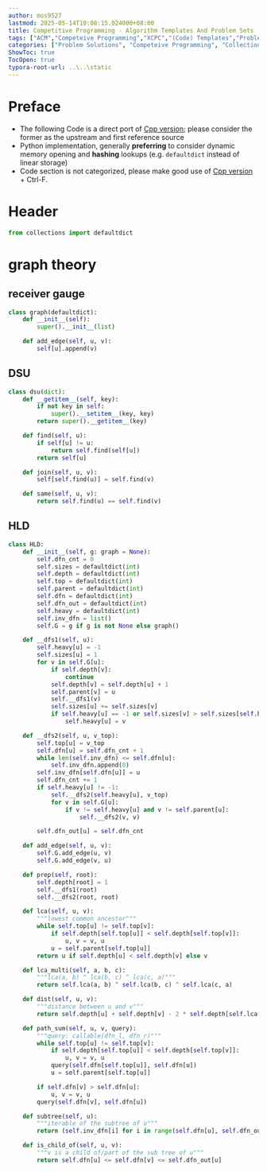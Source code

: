 ```yaml
---
author: mos9527
lastmod: 2025-05-14T10:08:15.024000+08:00
title: Competitive Programming - Algorithm Templates And Problem Sets (Python)
tags: ["ACM","Competeive Programming","XCPC","(Code) Templates","Problem Solutions","Codeforces","Python"]
categories: ["Problem Solutions", "Competeive Programming", "Collection/compilation"]
ShowToc: true
TocOpen: true
typora-root-url: ..\..\static
---
```


# Preface

- The following Code is a direct port of [Cpp version](https://mos9527.github.io/posts/%E7%AE%97%E6%B3%95%E7%AB%9E%E8%B5%9B/cp-templates/); please consider the former as the upstream and first reference source
- Python implementation, generally **preferring** to consider dynamic memory opening and **hashing** lookups (e.g. `defaultdict` instead of linear storage)
- Code section is not categorized, please make good use of [Cpp version](https://mos9527.github.io/posts/%E7%AE%97%E6%B3%95%E7%AB%9E%E8%B5%9B/cp-templates/) + Ctrl-F.

# Header

```python
from collections import defaultdict
```

# graph theory

## receiver gauge

```python
class graph(defaultdict):
    def __init__(self):
        super().__init__(list)

    def add_edge(self, u, v):
        self[u].append(v)
```

## DSU

```python
class dsu(dict):
    def __getitem__(self, key):
        if not key in self:
            super().__setitem__(key, key)
        return super().__getitem__(key)

    def find(self, u):
        if self[u] != u:
            return self.find(self[u])
        return self[u]

    def join(self, u, v):
        self[self.find(u)] = self.find(v)

    def same(self, u, v):
        return self.find(u) == self.find(v)

```

## HLD

```python
class HLD:
    def __init__(self, g: graph = None):
        self.dfn_cnt = 0
        self.sizes = defaultdict(int)
        self.depth = defaultdict(int)
        self.top = defaultdict(int)
        self.parent = defaultdict(int)
        self.dfn = defaultdict(int)
        self.dfn_out = defaultdict(int)
        self.heavy = defaultdict(int)
        self.inv_dfn = list()
        self.G = g if g is not None else graph()

    def __dfs1(self, u):
        self.heavy[u] = -1
        self.sizes[u] = 1
        for v in self.G[u]:
            if self.depth[v]:
                continue
            self.depth[v] = self.depth[u] + 1
            self.parent[v] = u
            self.__dfs1(v)
            self.sizes[u] += self.sizes[v]
            if self.heavy[u] == -1 or self.sizes[v] > self.sizes[self.heavy[u]]:
                self.heavy[u] = v

    def __dfs2(self, u, v_top):
        self.top[u] = v_top
        self.dfn[u] = self.dfn_cnt + 1
        while len(self.inv_dfn) <= self.dfn[u]:
            self.inv_dfn.append(0)
        self.inv_dfn[self.dfn[u]] = u
        self.dfn_cnt += 1
        if self.heavy[u] != -1:
            self.__dfs2(self.heavy[u], v_top)
            for v in self.G[u]:
                if v != self.heavy[u] and v != self.parent[u]:
                    self.__dfs2(v, v)

        self.dfn_out[u] = self.dfn_cnt

    def add_edge(self, u, v):
        self.G.add_edge(u, v)
        self.G.add_edge(v, u)

    def prep(self, root):
        self.depth[root] = 1
        self.__dfs1(root)
        self.__dfs2(root, root)

    def lca(self, u, v):
        """lowest common ancestor"""
        while self.top[u] != self.top[v]:
            if self.depth[self.top[u]] < self.depth[self.top[v]]:
                u, v = v, u
            u = self.parent[self.top[u]]
        return u if self.depth[u] < self.depth[v] else v

    def lca_multi(self, a, b, c):
        """lca(a, b) ^ lca(b, c) ^ lca(c, a)"""
        return self.lca(a, b) ^ self.lca(b, c) ^ self.lca(c, a)

    def dist(self, u, v):
        """distance between u and v"""
        return self.depth[u] + self.depth[v] - 2 * self.depth[self.lca(u, v)] + 1

    def path_sum(self, u, v, query):
        """query: callable(dfn_l, dfn_r)"""
        while self.top[u] != self.top[v]:
            if self.depth[self.top[u]] < self.depth[self.top[v]]:
                u, v = v, u
            query(self.dfn[self.top[u]], self.dfn[u])
            u = self.parent[self.top[u]]

        if self.dfn[v] > self.dfn[u]:
            u, v = v, u
        query(self.dfn[v], self.dfn[u])

    def subtree(self, u):
        """iterable of the subtree of u"""
        return (self.inv_dfn[i] for i in range(self.dfn[u], self.dfn_out[u] + 1))

    def is_child_of(self, u, v):
        """v is a child of/part of the sub tree of u"""
        return self.dfn[u] <= self.dfn[v] <= self.dfn_out[u]

```

